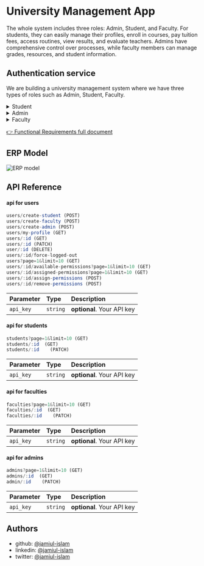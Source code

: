 # University Management App

The whole system includes three roles: Admin, Student, and Faculty. For students, they can easily manage their profiles, enroll in courses, pay tuition fees, access routines, view results, and evaluate teachers. Admins have comprehensive control over processes, while faculty members can manage grades, resources, and student information.

## Authentication service

We are building a university management system where we have three types of roles such as Admin, Student, Faculty.

<details>
<summary>Student</summary>
<ul>
<li>Student can login and log out</li>
<li>Student can manage and update their profile.</li>
<li>Student can manage and update their profile.</li>
<li>Student can update certain fields.</li>
<li>Student can enroll in a semester.</li>
<li>Student can enroll in offered courses for a specific semester.</li>
<li>Student can pay their tuition fees through offline or online.(Partial / Full Payment)</li>
<li>Student can see their transaction histories.</li>
<li>Student can see their class routines.</li>
<li>Student can see their otice board and events.</li>
<li>Student can see their result (Full / Semester Wise).</li>
<li>Student can evaluate their teachers.</li>
</ul>
</details>

<details>
<summary>Admin</summary>
<ul>
<li>Admin can login and log out.</li>
<li>Admin can manage and update their profile.</li>
<li>Admin can only update certain fields.</li>
<li>Admin can manage user accounts.</li>
<li>Block/Unblock users</li>
<li>Change Password</li>
<li>Forcefully Log out</li>
<li>Admin can manage multiple process</li>
<li>manage Semester</li>
<li>manage Offered Courses</li>
<li>manage Section</li>
<li>manage Faculty</li>
<li>manage Student</li>
<li>see and edit Building Information</li>
<li>see and editRoom</li>
<li>manage Payment</li>
<li>manage Permissions</li>
<li>manage Activity</li>
</ul>
</details>

<details>
<summary>Faculty</summary>
<ul>
<li>Faculty can log in and log out.</li>
<li>Faculty can manage and update their profile.</li>
<li>Faculty can only update certain fields.</li>
<li>Faculty can manage user accounts.</li>
<li>Faculty can manage student grades.</li>
<li>Access to Academic and Personal Information.</li>
<li>Faculty can manage their lecture resources.</li>
</ul>
</details>

[👉 Functional Requirements full document ](https://docs.google.com/document/d/140OWj0YQGSpn9RbugkPPDCswMsvcd5NfvuWoqzG06Qc/edit?usp=sharing)

## ERP Model

![ERP model](https://i.ibb.co/4YxGFMH/fotor-2023-5-28-18-11-18.png)

## API Reference

#### api for users

```javascript
users/create-student (POST)
users/create-faculty (POST)
users/create-admin (POST)
users/my-profile (GET)
users/:id (GET)
users/:id (PATCH)
user/:id (DELETE)
users/:id/force-logged-out
users?page=1&limit=10 (GET)
users/:id/available-permissions?page=1&limit=10 (GET)
users/:id/assigned-permissions?page=1&limit=10 (GET)
users/:id/assign-permissions (POST)
users/:id/remove-permissions (POST)
```

| Parameter | Type     | Description                |
| :-------- | :------- | :------------------------- |
| `api_key` | `string` | **optional**. Your API key |

#### api for students

```javascript
students?page=1&limit=10 (GET)
students/:id  (GET)
students/:id    (PATCH)
```

| Parameter | Type     | Description                |
| :-------- | :------- | :------------------------- |
| `api_key` | `string` | **optional**. Your API key |

#### api for faculties

```javascript
faculties?page=1&limit=10 (GET)
faculties/:id  (GET)
faculties/:id    (PATCH)
```

| Parameter | Type     | Description                |
| :-------- | :------- | :------------------------- |
| `api_key` | `string` | **optional**. Your API key |

#### api for admins

```javascript
admins?page=1&limit=10 (GET)
admins/:id  (GET)
admin/:id    (PATCH)
```

| Parameter | Type     | Description                |
| :-------- | :------- | :------------------------- |
| `api_key` | `string` | **optional**. Your API key |

## Authors

- github: [@jamiul-islam](https://github.com/jamiul-islam)
- linkedin: [@jamiul-islam](https://linkedin.com/jamiul-islam)
- twitter: [@jamiul-islam](https://twitter.com/lucifer1112k)
